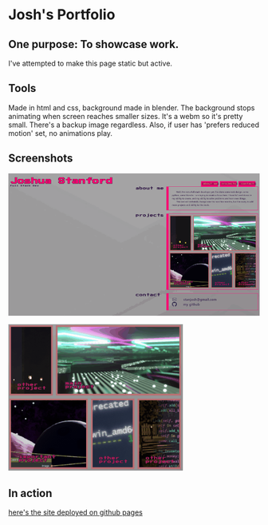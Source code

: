 # Josh's Portfolio


## One purpose: To showcase work.

I've attempted to make this page static but active.

## Tools

Made in html and css, background made in blender. The background stops animating when screen reaches smaller sizes. It's a webm so it's pretty small. There's a backup image regardless. Also, if user has 'prefers reduced motion' set, no animations play.



## Screenshots

![The layout of the page as of 5/7/2023](./assets/images/screenshot-1.png)

![The projects grid as of 5/7/2023](./assets/images/projects.gif)


## In action

[here's the site deployed on github pages](https://stanjosh.github.io/portfolio/)


